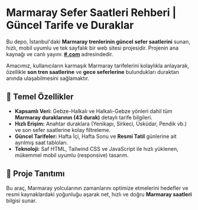 # Marmaray Sefer Saatleri Rehberi | Güncel Tarife ve Duraklar

Bu depo, İstanbul'daki **Marmaray trenlerinin güncel sefer saatlerini** sunan, hızlı, mobil uyumlu ve tek sayfalık bir web sitesi projesidir. Projenin ana kaynağı ve canlı yayını: [**#.com**](https://#) adresindedir.

Amacımız, kullanıcıların karmaşık Marmaray tarifelerini kolaylıkla anlayarak, özellikle **son tren saatlerine** ve **gece seferlerine** bulundukları duraktan anında ulaşabilmesini sağlamaktır.

## 🎯 Temel Özellikler

* **Kapsamlı Veri:** Gebze-Halkalı ve Halkalı-Gebze yönleri dahil tüm **Marmaray duraklarının (43 durak)** detaylı tarife bilgileri.
* **Hızlı Erişim:** Anahtar duraklara (Yenikapı, Sirkeci, Üsküdar, Pendik vb.) ve son sefer saatlerine kolay filtreleme.
* **Güncel Tarifeler:** Hafta İçi, Hafta Sonu ve **Resmi Tatil** günlerine ait ayrılmış saat tabloları.
* **Teknoloji:** Saf HTML, Tailwind CSS ve JavaScript ile hızlı yüklenen, mükemmel mobil uyumlu (responsive) tasarım.

## 🚀 Proje Tanıtımı

Bu araç, Marmaray yolcularının zamanlarını optimize etmelerini hedefler ve resmi kaynaklardaki yoğunluğu aşarak net, hızlı ve doğru **Marmaray saatleri** bilgisi sunar.
```eof
